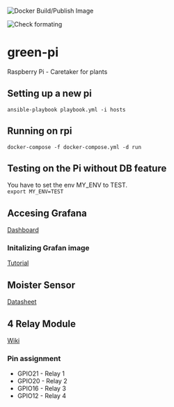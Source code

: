 ![Docker Build/Publish Image](https://github.com/t-xigit/green-pi/workflows/Docker%20Build/Publish%20Image/badge.svg)

![Check formating](https://github.com/t-xigit/green-pi/workflows/Check%20formating/badge.svg)

# green-pi
Raspberry Pi - Caretaker for plants

## Setting up a new pi

`ansible-playbook playbook.yml -i hosts`


## Running on rpi

`docker-compose -f docker-compose.yml -d run`

## Testing on the Pi without DB feature

You have to set the env MY_ENV to TEST.  
`export MY_ENV=TEST`

## Accesing Grafana
[Dashboard](green-pi:3000)

### Initalizing Grafan image
[Tutorial](https://ops.tips/blog/initialize-grafana-with-preconfigured-dashboards/)


## Moister Sensor

[Datasheet](https://cdn.shopify.com/s/files/1/1509/1638/files/Bodenfeuchte_Sensor_Modul_Datenblatt.pdf?3297654870633402394)

## 4 Relay Module

[Wiki](http://wiki.sunfounder.cc/index.php?title=4_Channel_5V_Relay_Module)

### Pin assignment

* GPIO21 - Relay 1
* GPIO20 - Relay 2
* GPIO16 - Relay 3
* GPIO12 - Relay 4
